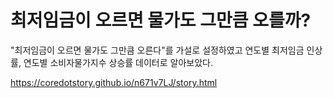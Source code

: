 최저임금이 오르면 물가도 그만큼 오를까?
=====

"최저임금이 오르면 물가도 그만큼 오른다"를 가설로 설정하였고 연도별 최저임금 인상률, 연도별 소비자물가지수 상승률 데이터로 알아보았다.

<a href='https://coredotstory.github.io/n671v7LJ/story.html'>https://coredotstory.github.io/n671v7LJ/story.html</a>